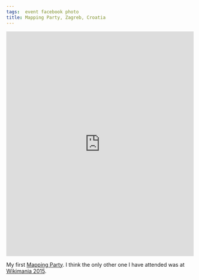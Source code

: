```yaml
---
tags:  event facebook photo
title: Mapping Party, Zagreb, Croatia
---
```

<iframe src="https://www.facebook.com/plugins/post.php?href=https%3A%2F%2Fwww.facebook.com%2Fmedia%2Fset%2F%3Fset%3Da.10154563733807290.1073741918.735252289%26type%3D3&width=500" width="500" height="597" style="border:none;overflow:hidden" scrolling="no" frameborder="0" allowTransparency="true"></iframe>

My first [Mapping Party](http://wiki.openstreetmap.org/wiki/Mapping_parties). I think the only other one I have attended was at [Wikimania 2015](/wikimania-2015).
